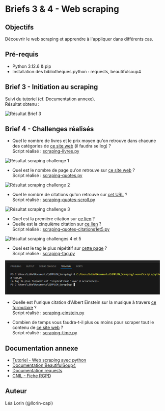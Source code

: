 # Briefs 3 & 4 - Web scraping

## Objectifs
Découvrir le web scraping et apprendre à l'appliquer dans différents cas.

## Pré-requis
* Python 3.12.6 & pip
* Installation des bibliothèques python : requests, beautifulsoup4

## Brief 3 - Initiation au scraping
Suivi du tutoriel (cf. Documentation annexe).  
Résultat obtenu :  

![Résultat Brief 3](scraping_brief3.png)

## Brief 4 - Challenges réalisés
* Quel le nombre de livres et le prix moyen qu'on retrouve dans chacune des catégories de [ce site web](https://books.toscrape.com/) (il faudra se log) ?  
Script réalisé : [scraping-livres.py](scraping-livres.py)

![Résultat scraping challenge 1](scraping_livres.png)

* Quel est le nombre de page qu'on retrouve sur [ce site web](https://quotes.toscrape.com/) ?  
Script réalisé : [scraping-quotes.py](scraping-quotes.py)

![Résultat scraping challenge 2](scraping_quotes.png)

* Quel le nombre de citations qu'on retrouve sur [cet URL](https://quotes.toscrape.com/scroll) ?  
Script réalisé : [scraping-quotes-scroll.py](scraping-quotes-scroll.py)

![Résultat scraping challenge 3](scraping_quotes_scroll.png)

* Quel est la première citation sur [ce lien](https://quotes.toscrape.com/js/page/10/) ?
* Quelle est la cinquième citation sur [ce lien](https://quotes.toscrape.com/js-delayed/page/5/) ?  
Script réalisé : [scraping-quotes-citations1et5.py](scraping-quotes-citations1et5.py)

![Résultat scraping challenges 4 et 5](scraping_quotes_citations1et5.png)

* Quel est le tag le plus répétitif sur [cette page](https://quotes.toscrape.com/tableful/) ?  
Script réalisé : [scraping-tag.py](scraping-tag.py)

![Résultat scraping tag](scraping-tag.png)

* Quelle est l'unique citation d'Albert Einstein sur la musique à travers [ce formulaire](https://quotes.toscrape.com/search.aspx) ?  
Script réalisé : [scraping-einstein.py](scraping-einstein.py)

* Combien de temps vous faudra-t-il plus ou moins pour scraper tout le contenu de [ce site web](https://quotes.toscrape.com/random) ?  
Script réalisé : [scraping-time.py](scraping-time.py)

## Documentation annexe
* [Tutoriel - Web scraping avec python](https://realpython.com/beautiful-soup-web-scraper-python/)
* [Documentation BeautifulSoup4](https://www.crummy.com/software/BeautifulSoup/bs4/doc/)
* [Documentation requests](https://requests.readthedocs.io/en/latest/)
* [CNIL - Fiche RGPD](https://www.cnil.fr/fr/focus-interet-legitime-collecte-par-moissonnage)

## Auteur
Léa Lorin (@llorin-capi)

